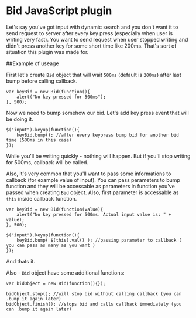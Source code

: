 # Bid JavaScript plugin
Let's say you've got input with dynamic search and you don't want it to send request to server after every key press (especially when user is writing very fast). You want to send request when user stopped writing and didn't press another key for some short time like 200ms. That's sort of situation this plugin was made for.

##Example of useage

First let's create `Bid` object that will wait `500ms` (default is `200ms`) after last bump before calling callback.

    var keyBid = new Bid(function(){
        alert("No key pressed for 500ms");
    }, 500);
    
    
Now we need to bump somehow our bid. Let's add key press event that will be doing it.

    $("input").keyup(function(){
        keyBid.bump(); //after every keypress bump bid for another bid time (500ms in this case)
    });
    
While you'll be writing quickly - nothing will happen. But if you'll stop writing for 500ms, callback will be called.

Also, it's very common that you'll want to pass some informations to callback (for example value of input). You can pass parameters to bump function and they will be accessable as parameters in function you've passed when creating `Bid` object. Also, first parameter is accessable as `this` inside callback function.

    var keyBid = new Bid(function(value){
        alert("No key pressed for 500ms. Actual input value is: " + value);
    }, 500);
    
    $("input").keyup(function(){
        keyBid.bump( $(this).val() ); //passing parameter to callback ( you can pass as many as you want )
    });
    
And thats it.

Also - `Bid` object have some additional functions:

    var bidObject = new Bid(function(){});
    
    bidObject.stop(); //will stop bid without calling callback (you can .bump it again later)
    bidObject.finish(); //stops bid and calls callback immediately (you can .bump it again later)


